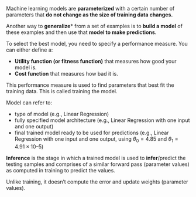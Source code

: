 Machine learning models are **parameterized** with a certain number of parameters that **do not change as the size of training data changes.**

Another way to **generalize*** from a set of examples is to **build a model** of these examples and then use that **model to make predictions.**

To select the best model, you need to specify a performance measure. You can either define a:
- **Utility function (or fitness function)** that measures how good your model is.
- **Cost function** that measures how bad it is.

This performance measure is used to find parameters that best fit the training data. This is called training the model.

Model can refer to:
- type of model (e.g., Linear Regression)
- fully specified model architecture (e.g., Linear Regression with one input and one output)
- final trained model ready to be used for predictions (e.g., Linear Regression with one input and one output, using $\theta_0 = 4.85$ and $\theta_1 = 4.91 × 10–5$)

**Inference** is the stage in which a trained model is used to **infer**/predict the testing samples and comprises of a similar forward pass (parameter values) as computed in training to predict the values.

Unlike training, it doesn’t compute the error and update weights (parameter values).